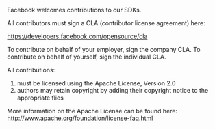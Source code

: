 Facebook welcomes contributions to our SDKs.

All contributors must sign a CLA (contributor license agreement) here:

  https://developers.facebook.com/opensource/cla

To contribute on behalf of your employer, sign the company CLA.
To contribute on behalf of yourself, sign the individual CLA.

All contributions:

1. must be licensed using the Apache License, Version 2.0  
2. authors may retain copyright by adding their copyright notice to the appropriate flies 

More information on the Apache License can be found here: http://www.apache.org/foundation/license-faq.html

